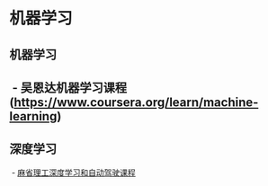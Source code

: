 # 机器学习

## 机器学习
  - 吴恩达机器学习课程(https://www.coursera.org/learn/machine-learning)
  -

## 深度学习
  - [麻省理工深度学习和自动驾驶课程](http://www.mooc.ai/course/483)
